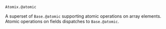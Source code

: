 ```
Atomix.@atomic
```

A superset of `Base.@atomic` supporting atomic operations on array elements. Atomic operations on fields dispatches to `Base.@atomic`.
